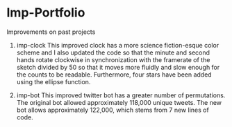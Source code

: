 # Imp-Portfolio
Improvements on past projects

1) imp-clock
This improved clock has a more science fiction-esque color scheme and I also updated the code so that the minute and second hands rotate clockwise in synchronization with the framerate of the sketch divided by 50 so that it moves more fluidly and slow enough for the counts to be readable. Furthermore, four stars have been added using the ellipse function.

2) imp-bot
This improved twitter bot has a greater number of permutations. The original bot allowed approximately 118,000 unique tweets. The new bot allows approximately 122,000, which stems from 7 new lines of code.
